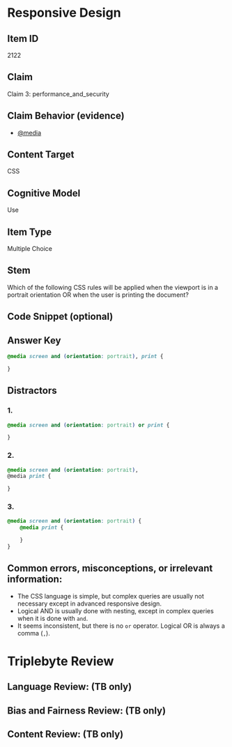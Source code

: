 # Responsive Design

## Item ID
2122

## Claim
Claim 3: performance_and_security

## Claim Behavior (evidence)
* [@media](https://developer.mozilla.org/en-US/docs/Web/CSS/@media)

## Content Target
CSS

## Cognitive Model
Use

## Item Type
Multiple Choice

## Stem
Which of the following CSS rules will be applied when the viewport is in a portrait orientation OR when the user is printing the document?

## Code Snippet (optional)

## Answer Key
```css
@media screen and (orientation: portrait), print {

}
```

## Distractors
### 1.
```css
@media screen and (orientation: portrait) or print {

}
```

### 2.
```css
@media screen and (orientation: portrait),
@media print {

}
```

### 3.
```css
@media screen and (orientation: portrait) {
    @media print {

    }
}
```

## Common errors, misconceptions, or irrelevant information:
* The CSS language is simple, but complex queries are usually not necessary except in advanced responsive design.
* Logical AND is usually done with nesting, except in complex queries when it is done with `and`.
* It seems inconsistent, but there is no `or` operator.  Logical OR is always a comma (`,`).

# Triplebyte Review

## Language Review: (TB only)

## Bias and Fairness Review: (TB only)

## Content Review: (TB only)
